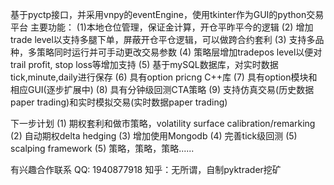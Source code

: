 基于pyctp接口，并采用vnpy的eventEngine，使用tkinter作为GUI的python交易平台
主要功能：
(1)本地仓位管理，保证金计算，开仓平昨平今的逻辑
(2) 增加trade level以支持多腿下单，屏蔽开仓平仓逻辑，可以做跨合约套利
(3) 支持多品种，多策略同时运行并可手动更改交易参数
(4) 策略层增加tradepos level以便对trail profit, stop loss等增加支持
(5) 基于mySQL数据库，对实时数据tick,minute,daily进行保存
(6) 具有option pricng C++库
(7) 具有option模块和相应GUI(逐步扩展中)
(8) 具有分钟级回测CTA策略
(9) 支持仿真交易(历史数据paper trading)和实时模拟交易(实时数据paper trading)

下一步计划
(1) 期权套利和做市策略，volatility surface calibration/remarking
(2) 自动期权delta hedging
(3) 增加使用Mongodb
(4) 完善tick级回测
(5) scalping framework
(5) 策略，策略，策略......

有兴趣合作联系
QQ: 1940877918
知乎：无所谓，自制pyktrader挖矿
